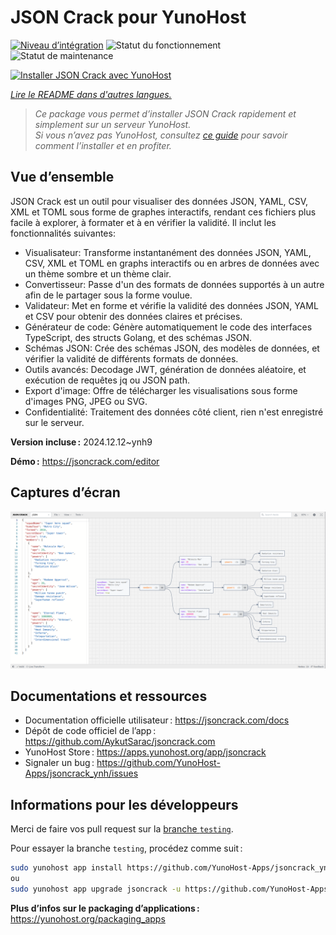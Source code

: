 <!--
Nota bene : ce README est automatiquement généré par <https://github.com/YunoHost/apps/tree/master/tools/readme_generator>
Il NE doit PAS être modifié à la main.
-->

# JSON Crack pour YunoHost

[![Niveau d’intégration](https://apps.yunohost.org/badge/integration/jsoncrack)](https://ci-apps.yunohost.org/ci/apps/jsoncrack/)
![Statut du fonctionnement](https://apps.yunohost.org/badge/state/jsoncrack)
![Statut de maintenance](https://apps.yunohost.org/badge/maintained/jsoncrack)

[![Installer JSON Crack avec YunoHost](https://install-app.yunohost.org/install-with-yunohost.svg)](https://install-app.yunohost.org/?app=jsoncrack)

*[Lire le README dans d'autres langues.](./ALL_README.md)*

> *Ce package vous permet d’installer JSON Crack rapidement et simplement sur un serveur YunoHost.*  
> *Si vous n’avez pas YunoHost, consultez [ce guide](https://yunohost.org/install) pour savoir comment l’installer et en profiter.*

## Vue d’ensemble

JSON Crack est un outil pour visualiser des données JSON, YAML, CSV, XML et TOML sous forme de graphes interactifs, rendant ces fichiers plus facile à explorer, à formater et à en vérifier la validité. Il inclut les fonctionnalités suivantes: 
- Visualisateur: Transforme instantanément des données JSON, YAML, CSV, XML et TOML en graphs interactifs ou en arbres de données avec un thème sombre et un thème clair.
- Convertisseur: Passe d'un des formats de données supportés à un autre afin de le partager sous la forme voulue.
- Validateur: Met en forme et vérifie la validité des données JSON, YAML et CSV pour obtenir des données claires et précises.
- Générateur de code: Génère automatiquement le code des interfaces TypeScript, des structs Golang, et des schémas JSON.
- Schémas JSON: Crée des schémas JSON, des modèles de données, et vérifier la validité de différents formats de données.
- Outils avancés: Decodage JWT, génération de données aléatoire, et exécution de requêtes jq ou JSON path.
- Export d'image: Offre de télécharger les visualisations sous forme d'images PNG, JPEG ou SVG.
- Confidentialité: Traitement des données côté client, rien n'est enregistré sur le serveur.


**Version incluse :** 2024.12.12~ynh9

**Démo :** <https://jsoncrack.com/editor>

## Captures d’écran

![Capture d’écran de JSON Crack](./doc/screenshots/jsoncrack.png)

## Documentations et ressources

- Documentation officielle utilisateur : <https://jsoncrack.com/docs>
- Dépôt de code officiel de l’app : <https://github.com/AykutSarac/jsoncrack.com>
- YunoHost Store : <https://apps.yunohost.org/app/jsoncrack>
- Signaler un bug : <https://github.com/YunoHost-Apps/jsoncrack_ynh/issues>

## Informations pour les développeurs

Merci de faire vos pull request sur la [branche `testing`](https://github.com/YunoHost-Apps/jsoncrack_ynh/tree/testing).

Pour essayer la branche `testing`, procédez comme suit :

```bash
sudo yunohost app install https://github.com/YunoHost-Apps/jsoncrack_ynh/tree/testing --debug
ou
sudo yunohost app upgrade jsoncrack -u https://github.com/YunoHost-Apps/jsoncrack_ynh/tree/testing --debug
```

**Plus d’infos sur le packaging d’applications :** <https://yunohost.org/packaging_apps>
